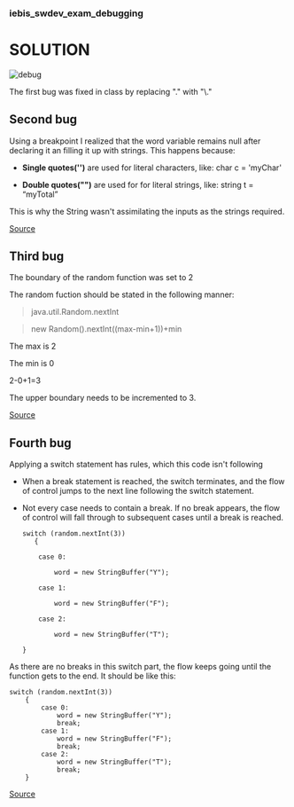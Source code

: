 ### iebis_swdev_exam_debugging
# SOLUTION
![debug](https://hackernoon.com/hn-images/0*PjHq4AuTbMjXz7Gq.jpg)

The first bug was fixed in class by replacing "." with "\\."

## Second bug

Using a breakpoint I realized that the word variable remains null after declaring it an filling it up with strings. This happens because:


* **Single quotes('')** are used for literal characters, like: char c = 'myChar'

* **Double quotes("")** are used for for literal strings, like: string t = “myTotal”


This is why the String wasn't assimilating the inputs as the strings required.

[Source](https://www.quora.com/What-is-the-difference-between-single-quoted-and-double-quoted-in-Java)


## Third bug
The boundary of the random function was set to 2

The random fuction should be stated in the following manner:
>java.util.Random.nextInt

>new Random().nextInt((max-min+1))+min

The max is 2

The min is 0

2-0+1=3


The upper boundary needs to be incremented to 3.

[Source](http://bytepadding.com/java/java-core/java-generate-random-number-in-a-range/)
## Fourth bug
Applying a switch statement has rules, which this code isn't following

  * When a break statement is reached, the switch terminates, and the flow of control jumps to the next line following the switch statement.
  * Not every case needs to contain a break. If no break appears, the flow of control will fall through to subsequent cases until a break is reached.
  
 
  
        switch (random.nextInt(3))
           {
        
            case 0:
            
                word = new StringBuffer("Y");
                
            case 1:
            
                word = new StringBuffer("F");
                
            case 2:
            
                word = new StringBuffer("T");
                
        }


 As there are no breaks in this switch part, the flow keeps going until the function gets to the end. It should be like this:
 
 
    switch (random.nextInt(3))
        {
            case 0:
                word = new StringBuffer("Y");
                break;
            case 1:
                word = new StringBuffer("F");
                break;
            case 2:
                word = new StringBuffer("T");
                break;
        }
[Source](https://www.tutorialspoint.com/java/switch_statement_in_java.htm)

